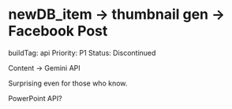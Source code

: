 # newDB_item → thumbnail gen → Facebook Post

buildTag: api
Priority: P1
Status: Discontinued

Content → Gemini API

Surprising even for those who know.

PowerPoint API?